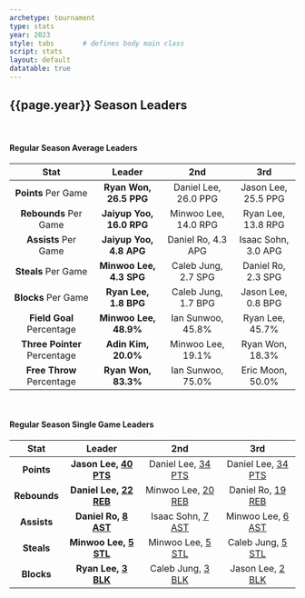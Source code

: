 ```yaml
---
archetype: tournament
type: stats
year: 2023
style: tabs       # defines body main class
script: stats
layout: default
datatable: true
---
```

<h2> {{page.year}} Season Leaders </h2>
<br>
<h4> Regular Season Average Leaders </h4>
<table class="display2">
  <colgroup>
      <col class="twenty"/>
      <col class="twenty"/>
      <col class="twenty"/>
      <col class="twenty"/>
  </colgroup>
  <thead style="text-align: center;">
    <tr>
        <th>Stat</th>
        <th>Leader</th>
        <th>2nd</th>
        <th>3rd</th>
    </tr>
  </thead>
  <tbody style="text-align: center;">
  	<tr>
      <td><b>Points</b> Per Game</td>
  		<td><b>Ryan Won, 26.5 PPG</b></td>
  		<td>Daniel Lee, 26.0 PPG</td>
      <td>Jason Lee, 25.5 PPG</td>
  	</tr>
    <tr>
      <td><b>Rebounds</b> Per Game</td>
      <td><b>Jaiyup Yoo, 16.0 RPG</b></td>
      <td>Minwoo Lee, 14.0 RPG</td>
      <td>Ryan Lee, 13.8 RPG</td>
    </tr>
    <tr>
      <td><b>Assists</b> Per Game</td>
      <td><b>Jaiyup Yoo, 4.8 APG</b></td>
      <td>Daniel Ro, 4.3 APG</td>
      <td>Isaac Sohn, 3.0 APG</td>
    </tr>
    <tr>
      <td><b>Steals</b> Per Game</td>
      <td><b>Minwoo Lee, 4.3 SPG</b></td>
      <td>Caleb Jung, 2.7 SPG</td>
      <td>Daniel Ro, 2.3 SPG</td>
    </tr>
    <tr>
      <td><b>Blocks</b> Per Game</td>
      <td><b>Ryan Lee, 1.8 BPG</b></td>
      <td>Caleb Jung, 1.7 BPG</td>
      <td>Jason Lee, 0.8 BPG</td>
    </tr>
    <tr>
      <td><b>Field Goal</b> Percentage</td>
      <td><b>Minwoo Lee, 48.9%</b></td>
      <td>Ian Sunwoo, 45.8%</td>
      <td>Ryan Lee, 45.7%</td>
    </tr>
    <tr>
      <td><b>Three Pointer</b> Percentage</td>
      <td><b>Adin Kim, 20.0%</b></td>
      <td>Minwoo Lee, 19.1%</td>
      <td>Ryan Won, 18.3%</td>
    </tr>
    <tr>
      <td><b>Free Throw</b> Percentage</td>
      <td><b>Ryan Won, 83.3%</b></td>
      <td>Ian Sunwoo, 75.0%</td>
      <td>Eric Moon, 50.0%</td>
    </tr>
  </tbody>
</table>
<br>
<h4> Regular Season Single Game Leaders </h4>
<table class="display2">
  <colgroup>
      <col class="twenty"/>
      <col class="twenty"/>
      <col class="twenty"/>
      <col class="twenty"/>
  </colgroup>
  <thead style="text-align: center;">
    <tr>
        <th>Stat</th>
        <th>Leader</th>
        <th>2nd</th>
        <th>3rd</th>
    </tr>
  </thead>
  <tbody style="text-align: center;">
    <tr>
      <td><b>Points</b></td>
      <td><b>Jason Lee, <a href="/2023/games/game2">40 PTS</a></b></td>
      <td>Daniel Lee, <a href="/2023/games/game2">34 PTS</a></td>
      <td>Daniel Lee, <a href="/2023/games/game6">34 PTS</a></td>
    </tr>
    <tr>
      <td><b>Rebounds</b></td>
      <td><b>Daniel Lee, <a href="/2023/games/game6">22 REB</a></b></td>
      <td>Minwoo Lee, <a href="/2023/games/game5">20 REB</a></td>
      <td>Daniel Ro, <a href="/2023/games/game5">19 REB</a></td>
    </tr>
    <tr>
      <td><b>Assists</b></td>
      <td><b>Daniel Ro, <a href="/2023/games/game7">8 AST</a></b></td>
      <td>Isaac Sohn, <a href="/2023/games/game6">7 AST</a></td>
      <td>Minwoo Lee, <a href="/2023/games/game4">6 AST</a></td>
    </tr>
    <tr>
      <td><b>Steals</b></td>
      <td><b>Minwoo Lee, <a href="/2023/games/game4">5 STL</a></b></td>
      <td>Minwoo Lee, <a href="/2023/games/game6">5 STL</a></td>
      <td>Caleb Jung, <a href="/2023/games/game7">5 STL</a></td>
    </tr>
    <tr>
      <td><b>Blocks</b></td>
      <td><b>Ryan Lee, <a href="/2023/games/game4">3 BLK</a></b></td>
      <td>Caleb Jung, <a href="/2023/games/game7">3 BLK</a></td>
      <td>Jason Lee, <a href="/2023/games/game5">2 BLK</a></td>
    </tr>
  </tbody>
</table>